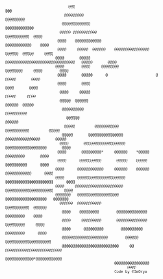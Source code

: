                                  @@@                                                    @@@                                 
                               @@@@@@@@@                                            @@@@@@@@@                               
                              @@@@@@@@@@@@@                                      @@@@@@@@@@@@@                              
                             @@@@@ @@@@@@@@@@@                                @@@@@@@@@@@  @@@@                             
                            @@@@    @@@@@@@@@@@@                            @@@@@@@@@@@@    @@@@                            
                            @@@@     @@@@@  @@@@@@    @@@@@@@@@@@@@@@@    @@@@@@  @@@@@     @@@@                            
                           @@@@       @@@@@   @@@@@@@@@@@@@@@@@@@@@@@@@@@@@@@@   @@@@@       @@@@                           
                           @@@@        @@@@     @@@@@@@@            @@@@@@@@     @@@@        @@@@                           
                            @@@@       @@@@@      @                      @      @@@@@       @@@@                            
                            @@@@       @@@@                                      @@@@       @@@@                            
                             @@@@     @@@@@                                      @@@@@     @@@@                             
                             @@@@@  @@@@@@                                        @@@@@@  @@@@@                             
                              @@@@@@@@@@                                            @@@@@@@@@@                              
                                @@@@@@                                                @@@@@@                                
                               @@@@@         @@@@@@@@@@@            @@@@@@@@@@@         @@@@@                               
                              @@@@@       @@@@@@@@@@@@@@@@        @@@@@@@@@@@@@@@@       @@@@@                              
                             @@@@       @@@@@@@@@@@@@@@@@@@      @@@@@@@@@@@@@@@@@@@       @@@@                             
                            @@@@       @@@@@@@@@*     @@@@@@    *@@@@@      @@@@@@@@@       @@@@                            
                            @@@@      @@@@@@@@@@       @@@@@    @@@@@       @@@@@@@@@@      @@@@                            
                           @@@@      @@@@@@@@@@@@     @@@@@@    @@@@@@     @@@@@@@@@@@@      @@@@                           
                           @@@@      @@@@@@@@@@@@@@@@@@@@@@      @@@@@@@@@@@@@@@@@@@@@@      @@@@                           
                           @@@@     @@@@@@@@@@@@@@@@@@@@@@        @@@@@@@@@@@@@@@@@@@@@@     @@@@                           
                           @@@@@@@   @@@@@@@@@@@@@@@@@@@            @@@@@@@@@@@@@@@@@@@   @@@@@@@                           
                             @@@@@@  @@@@@@@@@@@                            @@@@@@@@@@@  @@@@@@                             
                              @@@@    @@@@@@@@@        @@@@@@@@@@@@@@        @@@@@@@@@    @@@@                              
                              @@@@     @@@@@@@@@       @@@@@@@@@@@@@@       @@@@@@@@@     @@@@                              
                              @@@@      @@@@@@@@@        @@@@@@@@@@        @@@@@@@@@      @@@@                              
                              @@@@@@@@@@@@@@@@@@@@@        @@@@@@        @@@@@@@@@@@@@@@@@@@@@                              
                              @@@@@@@@@@@@@@@@@@@@@@@@@@     @@     @@@@@@@@@@@@@@@@@@@@@@@@@@                              
                                                 @@@@@@@@@@@@@*@@@@@@@@@@@@                                                 
                                                      @@@@@@@@@@@@@@@@                                                      
                                                            @@@@                                                            
                                                      Code by ©ImOryo                                                           
                                                                                                                            
                                                                                                                            
                                                                                                                            
                                                                                                                            
                                                                                                                            
                                                                                                                            
                                                                                                                            
                                                                                                                            
                                                                                                                            
                                                                                                                            
                                                                                                                            
                                                                                                                            
                                                                                                                            
                                                                                                                            
                                                                                                                            
                                                                                                                            
                                                                                                                            
